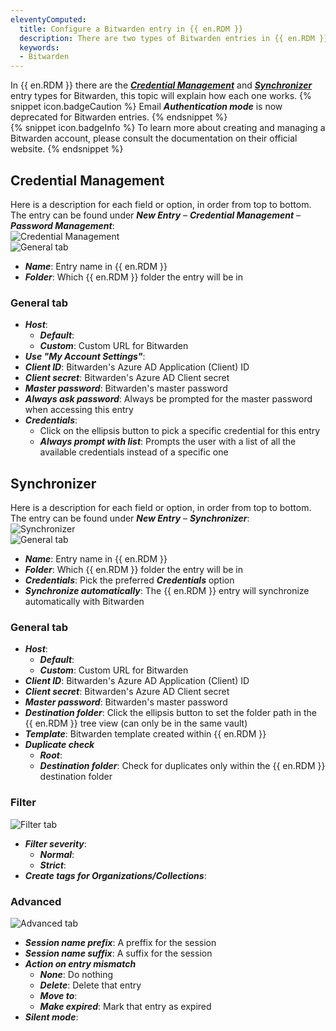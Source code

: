 ```yaml
---
eleventyComputed:
  title: Configure a Bitwarden entry in {{ en.RDM }}
  description: There are two types of Bitwarden entries in {{ en.RDM }}; this topic will explain how each one works.
  keywords:
  - Bitwarden
---
```

In {{ en.RDM }} there are the <a href="#credential-management">***Credential Management***</a> and <a href="#synchronizer">***Synchronizer***</a> entry types for Bitwarden, this topic will explain how each one works.
{% snippet icon.badgeCaution %}
Email ***Authentication mode*** is now deprecated for Bitwarden entries.
{% endsnippet %}  
{% snippet icon.badgeInfo %}
To learn more about creating and managing a Bitwarden account, please consult the documentation on their official website.
{% endsnippet %}

## Credential Management
Here is a description for each field or option, in order from top to bottom. The entry can be found under ***New Entry*** – ***Credential Management*** – ***Password Management***:  
![Credential Management](https://webdevolutions.azureedge.net/docs/en/kb/KB0066.png)  
![General tab](https://webdevolutions.azureedge.net/docs/en/kb/KB0067.png)  
* ***Name***: Entry name in {{ en.RDM }}
* ***Folder***: Which {{ en.RDM }} folder the entry will be in

### General tab
* ***Host***:
  * ***Default***: 
  * ***Custom***: Custom URL for Bitwarden
* ***Use "My Account Settings"***: 
* ***Client ID***: Bitwarden's Azure AD Application (Client) ID
* ***Client secret***: Bitwarden's Azure AD Client secret
* ***Master password***: Bitwarden's master password
* ***Always ask password***: Always be prompted for the master password when accessing this entry
* ***Credentials***:
  * Click on the ellipsis button to pick a specific credential for this entry
  * ***Always prompt with list***: Prompts the user with a list of all the available credentials instead of a specific one

## Synchronizer
Here is a description for each field or option, in order from top to bottom. The entry can be found under ***New Entry*** – ***Synchronizer***:  
![Synchronizer](https://webdevolutions.azureedge.net/docs/en/kb/KB0068.png)  
![General tab](https://webdevolutions.azureedge.net/docs/en/kb/KB0069.png)  
* ***Name***: Entry name in {{ en.RDM }}
* ***Folder***: Which {{ en.RDM }} folder the entry will be in
* ***Credentials***: Pick the preferred ***Credentials*** option
* ***Synchronize automatically***: The {{ en.RDM }} entry will synchronize automatically with Bitwarden

### General tab
* ***Host***:
  * ***Default***: 
  * ***Custom***: Custom URL for Bitwarden
* ***Client ID***: Bitwarden's Azure AD Application (Client) ID
* ***Client secret***: Bitwarden's Azure AD Client secret
* ***Master password***: Bitwarden's master password
* ***Destination folder***: Click the ellipsis button to set the folder path in the {{ en.RDM }} tree view (can only be in the same vault)
* ***Template***: Bitwarden template created within {{ en.RDM }}
* ***Duplicate check***
  * ***Root***: 
  * ***Destination folder***: Check for duplicates only within the {{ en.RDM }} destination folder

### Filter
![Filter tab](https://webdevolutions.azureedge.net/docs/en/kb/KB0070.png)  
* ***Filter severity***:
  * ***Normal***: 
  * ***Strict***: 
* ***Create tags for Organizations/Collections***:

### Advanced
![Advanced tab](https://webdevolutions.azureedge.net/docs/en/kb/KB0071.png)  
* ***Session name prefix***: A preffix for the session
* ***Session name suffix***: A suffix for the session
* ***Action on entry mismatch***
  * ***None***: Do nothing
  * ***Delete***: Delete that entry
  * ***Move to***:
  * ***Make expired***: Mark that entry as expired
* ***Silent mode***:
